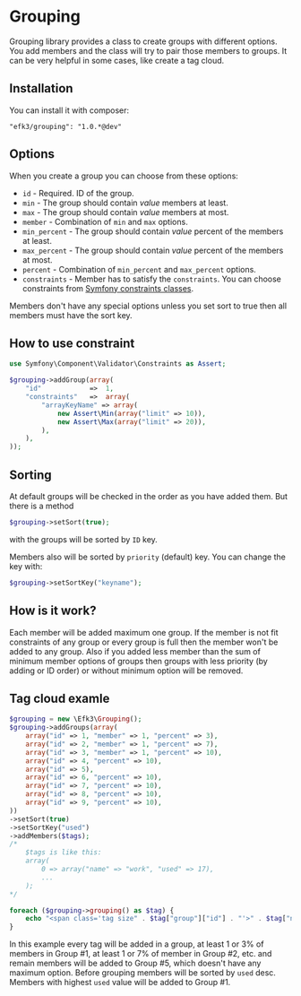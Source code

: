 Grouping
========
Grouping library provides a class to create groups with different options. You add members and the class will try to pair those members to groups. It can be very helpful in some cases, like create a tag cloud.

Installation
------------------------
You can install it with composer:

	"efk3/grouping": "1.0.*@dev"
    
Options
-------
When you create a group you can choose from these options:

* ```id``` - Required. ID of the group.
* ```min``` - The group should contain *value* members at least.
* ```max``` - The group should contain *value* members at most.
* ```member``` - Combination of ```min``` and ```max``` options.
* ```min_percent``` - The group should contain *value* percent of the members at least.
* ```max_percent``` - The group should contain *value* percent of the members at most.
* ```percent``` - Combination of ```min_percent``` and ```max_percent``` options.
* ```constraints``` - Member has to satisfy the ```constraints```. You can choose constraints from [Symfony constraints classes](http://symfony.com/doc/master/reference/constraints.html).

Members don't have any special options unless you set sort to true then all members must have the sort key.

How to use constraint
--------------------
```php
use Symfony\Component\Validator\Constraints as Assert;

$grouping->addGroup(array(
	"id"			=>	1,
	"constraints"	=>	array(
		"arrayKeyName" => array(
			new Assert\Min(array("limit" => 10)),
			new Assert\Max(array("limit" => 20)),
		),
	), 
));
```

Sorting
----------
At default groups will be checked in the order as you have added them. But there is a method<br />
	
```php
$grouping->setSort(true);
```

with the groups will be sorted by ```ID``` key.

Members also will be sorted by ```priority``` (default) key. You can change the key with:

```php
$grouping->setSortKey("keyname");
```

How is it work?
-------------------
Each member will be added maximum one group. If the member is not fit constraints of any group or every group is full then the member won't be added to any group.
Also if you added less member than the sum of minimum member options of groups then groups with less priority (by adding or ID order) or without minimum option will be removed.

Tag cloud examle
----------------
```php
$grouping = new \Efk3\Grouping();
$grouping->addGroups(array(
	array("id" => 1, "member" => 1, "percent" => 3),
	array("id" => 2, "member" => 1, "percent" => 7),
	array("id" => 3, "member" => 1, "percent" => 10),
	array("id" => 4, "percent" => 10),
	array("id" => 5),
	array("id" => 6, "percent" => 10),
	array("id" => 7, "percent" => 10),
	array("id" => 8, "percent" => 10),
	array("id" => 9, "percent" => 10),
))
->setSort(true)
->setSortKey("used")
->addMembers($tags);
/*
	$tags is like this:
	array(
		0 => array("name" => "work", "used" => 17),
 		...
	);
*/

foreach ($grouping->grouping() as $tag) {
	echo "<span class='tag size" . $tag["group"]["id"] . "'>" . $tag["name"] . "</span>\r\n";
}
```

In this example every tag will be added in a group, at least 1 or 3% of members in Group #1, at least 1 or 7% of member in Group #2, etc. and remain members will be added to Group #5, which doesn't have any maximum option. Before grouping members will be sorted by ```used``` desc. Members with highest ```used``` value will be added to Group #1.
